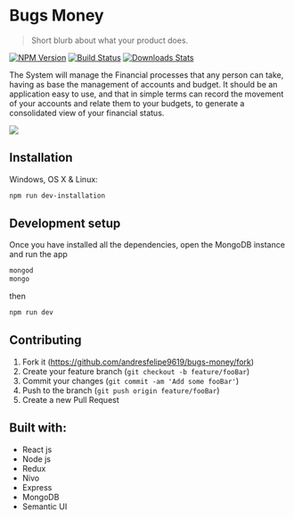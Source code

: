 
# Bugs Money
> Short blurb about what your product does.

[![NPM Version][npm-image]][npm-url]
[![Build Status][travis-image]][travis-url]
[![Downloads Stats][npm-downloads]][npm-url]

The System will manage the Financial processes that any person can take, having as base the management of accounts and budget. It should be an application easy to use, and that in simple terms can record the movement of your accounts and relate them to your budgets, to generate a consolidated view of your financial status.

![](header.png)

## Installation


Windows, OS X & Linux:

```sh
npm run dev-installation
```


## Development setup

Once you have installed all the dependencies, open the MongoDB instance and run the app

```sh
mongod
mongo
```
then

```sh
npm run dev
```

## Contributing

1. Fork it (<https://github.com/andresfelipe9619/bugs-money/fork>)
2. Create your feature branch (`git checkout -b feature/fooBar`)
3. Commit your changes (`git commit -am 'Add some fooBar'`)
4. Push to the branch (`git push origin feature/fooBar`)
5. Create a new Pull Request

<!-- Markdown link & img dfn's -->
[npm-image]: https://img.shields.io/npm/v/datadog-metrics.svg?style=flat-square
[npm-url]: https://npmjs.org/package/datadog-metrics
[npm-downloads]: https://img.shields.io/npm/dm/datadog-metrics.svg?style=flat-square
[travis-image]: https://img.shields.io/travis/dbader/node-datadog-metrics/master.svg?style=flat-square
[travis-url]: https://travis-ci.org/dbader/node-datadog-metrics
[wiki]: https://github.com/yourname/yourproject/wiki
## Built with:

 - React js
 - Node js
 - Redux
 - Nivo
 - Express
 - MongoDB
 - Semantic UI
